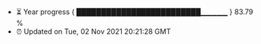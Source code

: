 - ⏳ Year progress { █████████████████████████▁▁▁▁▁ } 83.79 %
- ⏰ Updated on Tue, 02 Nov 2021 20:21:28 GMT


